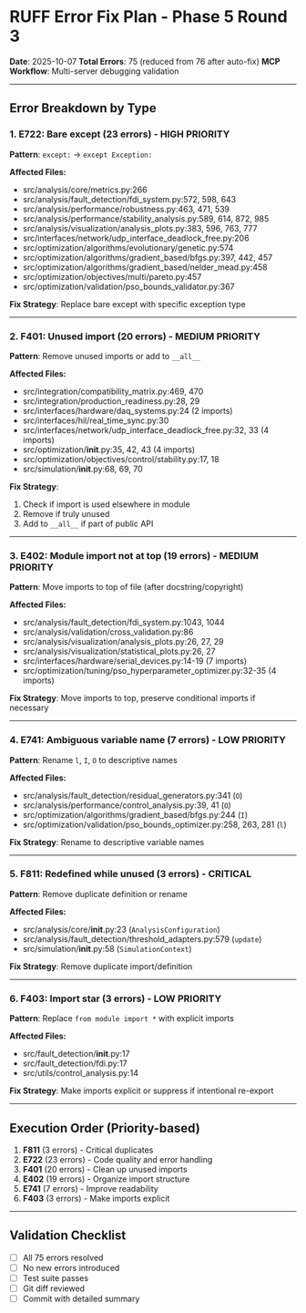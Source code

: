 # RUFF Error Fix Plan - Phase 5 Round 3

**Date**: 2025-10-07
**Total Errors**: 75 (reduced from 76 after auto-fix)
**MCP Workflow**: Multi-server debugging validation

---

## Error Breakdown by Type

### 1. E722: Bare except (23 errors) - HIGH PRIORITY
**Pattern**: `except:` → `except Exception:`

**Affected Files:**
- src/analysis/core/metrics.py:266
- src/analysis/fault_detection/fdi_system.py:572, 598, 643
- src/analysis/performance/robustness.py:463, 471, 539
- src/analysis/performance/stability_analysis.py:589, 614, 872, 985
- src/analysis/visualization/analysis_plots.py:383, 596, 763, 777
- src/interfaces/network/udp_interface_deadlock_free.py:206
- src/optimization/algorithms/evolutionary/genetic.py:574
- src/optimization/algorithms/gradient_based/bfgs.py:397, 442, 457
- src/optimization/algorithms/gradient_based/nelder_mead.py:458
- src/optimization/objectives/multi/pareto.py:457
- src/optimization/validation/pso_bounds_validator.py:367

**Fix Strategy**: Replace bare except with specific exception type

---

### 2. F401: Unused import (20 errors) - MEDIUM PRIORITY
**Pattern**: Remove unused imports or add to `__all__`

**Affected Files:**
- src/integration/compatibility_matrix.py:469, 470
- src/integration/production_readiness.py:28, 29
- src/interfaces/hardware/daq_systems.py:24 (2 imports)
- src/interfaces/hil/real_time_sync.py:30
- src/interfaces/network/udp_interface_deadlock_free.py:32, 33 (4 imports)
- src/optimization/__init__.py:35, 42, 43 (4 imports)
- src/optimization/objectives/control/stability.py:17, 18
- src/simulation/__init__.py:68, 69, 70

**Fix Strategy**:
1. Check if import is used elsewhere in module
2. Remove if truly unused
3. Add to `__all__` if part of public API

---

### 3. E402: Module import not at top (19 errors) - MEDIUM PRIORITY
**Pattern**: Move imports to top of file (after docstring/copyright)

**Affected Files:**
- src/analysis/fault_detection/fdi_system.py:1043, 1044
- src/analysis/validation/cross_validation.py:86
- src/analysis/visualization/analysis_plots.py:26, 27, 29
- src/analysis/visualization/statistical_plots.py:26, 27
- src/interfaces/hardware/serial_devices.py:14-19 (7 imports)
- src/optimization/tuning/pso_hyperparameter_optimizer.py:32-35 (4 imports)

**Fix Strategy**: Move imports to top, preserve conditional imports if necessary

---

### 4. E741: Ambiguous variable name (7 errors) - LOW PRIORITY
**Pattern**: Rename `l`, `I`, `O` to descriptive names

**Affected Files:**
- src/analysis/fault_detection/residual_generators.py:341 (`O`)
- src/analysis/performance/control_analysis.py:39, 41 (`O`)
- src/optimization/algorithms/gradient_based/bfgs.py:244 (`I`)
- src/optimization/validation/pso_bounds_optimizer.py:258, 263, 281 (`l`)

**Fix Strategy**: Rename to descriptive variable names

---

### 5. F811: Redefined while unused (3 errors) - CRITICAL
**Pattern**: Remove duplicate definition or rename

**Affected Files:**
- src/analysis/core/__init__.py:23 (`AnalysisConfiguration`)
- src/analysis/fault_detection/threshold_adapters.py:579 (`update`)
- src/simulation/__init__.py:58 (`SimulationContext`)

**Fix Strategy**: Remove duplicate import/definition

---

### 6. F403: Import star (3 errors) - LOW PRIORITY
**Pattern**: Replace `from module import *` with explicit imports

**Affected Files:**
- src/fault_detection/__init__.py:17
- src/fault_detection/fdi.py:17
- src/utils/control_analysis.py:14

**Fix Strategy**: Make imports explicit or suppress if intentional re-export

---

## Execution Order (Priority-based)

1. **F811** (3 errors) - Critical duplicates
2. **E722** (23 errors) - Code quality and error handling
3. **F401** (20 errors) - Clean up unused imports
4. **E402** (19 errors) - Organize import structure
5. **E741** (7 errors) - Improve readability
6. **F403** (3 errors) - Make imports explicit

---

## Validation Checklist

- [ ] All 75 errors resolved
- [ ] No new errors introduced
- [ ] Test suite passes
- [ ] Git diff reviewed
- [ ] Commit with detailed summary
